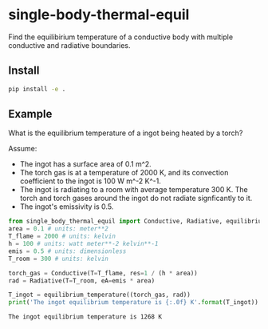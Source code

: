 # single-body-thermal-equil

Find the equilibirium temperature of a conductive body with multiple conductive and radiative boundaries.

## Install

```bash
pip install -e .
```

## Example

What is the equilibrium temperature of a ingot being heated by a torch?

Assume:
 - The ingot has a surface area of 0.1 m^2.
 - The torch gas is at a temperature of 2000 K, and its convection
   coefficient to the ingot is 100 W m^-2 K^-1.
 - The ingot is radiating to a room with average temperature 300 K.
   The torch and torch gases around the ingot do not radiate signficantly
   to it.
 - The ingot's emissivity is 0.5.


```python
from single_body_thermal_equil import Conductive, Radiative, equilibrium_temperature
area = 0.1 # units: meter**2
T_flame = 2000 # units: kelvin
h = 100 # units: watt meter**-2 kelvin**-1
emis = 0.5 # units: dimensionless
T_room = 300 # units: kelvin

torch_gas = Conductive(T=T_flame, res=1 / (h * area))
rad = Radiative(T=T_room, eA=emis * area)

T_ingot = equilibrium_temperature((torch_gas, rad))
print('The ingot equilibrium temperature is {:.0f} K'.format(T_ingot))
```

```
The ingot equilibrium temperature is 1268 K
```
